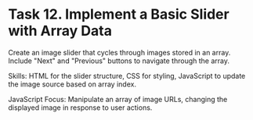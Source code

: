 # Task 12. Implement a Basic Slider with Array Data

Create an image slider that cycles through images stored in an array. Include "Next" and "Previous" buttons to navigate through the array.

Skills: HTML for the slider structure, CSS for styling, JavaScript to update the image source based on array index.

JavaScript Focus: Manipulate an array of image URLs, changing the displayed image in response to user actions.
